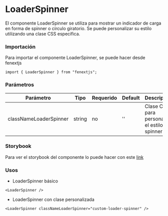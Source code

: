 # LoaderSpinner

El componente LoaderSpinner se utiliza para mostrar un indicador de carga en forma de spinner o círculo giratorio. Se puede personalizar su estilo utilizando una clase CSS específica.

### Importación

Para importar el componente LoaderSpinner, se puede hacer desde fenextjs

```tsx copy
import { LoaderSpinner } from "fenextjs";
```

### Parámetros

| Parámetro | Tipo | Requerido | Default | Descripcion |
| --------- | ---- | --------- | ------- | ----------- |
| classNameLoaderSpinner | string | no | '' | Clase CSS para personalizar el estilo del spinner. |

### Storybook

Para ver el storybook del componente lo puede hacer con este [link](https://fenextjs-component-storybook.vercel.app/?path=/story/loader-spinner--index)

### Usos

- LoaderSpinner básico

```tsx copy
<LoaderSpinner />
```

- LoaderSpinner con clase personalizada

```tsx copy
<LoaderSpinner classNameLoaderSpinner="custom-loader-spinner" />
```

